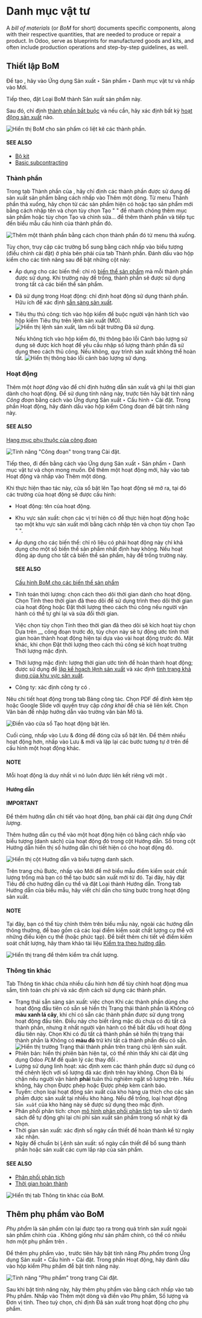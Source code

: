 # Danh mục vật tư

A *bill of materials* (or *BoM* for short) documents specific components, along with their
respective quantities, that are needed to produce or repair a product. In Odoo,  serve as
blueprints for manufactured goods and kits, and often include production operations and step-by-step
guidelines, as well.

## Thiết lập BoM

Để tạo , hãy vào Ứng dụng Sản xuất ‣ Sản phẩm ‣ Danh mục vật tư và nhấp vào Mới.

Tiếp theo, đặt Loại BoM thành Sản xuất sản phẩm này.

Sau đó, chỉ định [thành phần bắt buộc](#manufacturing-basic-setup-setup-components) và nếu cần, hãy xác định bất kỳ [hoạt động sản xuất](#manufacturing-basic-setup-setup-operations) nào.

![Hiển thị BoM cho sản phẩm có liệt kê các thành phần.](bill_configuration/bom-example.png)

#### SEE ALSO
- [Bộ kit](../advanced_configuration/kit_shipping.md)
- [Basic subcontracting](../subcontracting/subcontracting_basic.md)

<a id="manufacturing-basic-setup-setup-components"></a>

### Thành phần

Trong tab Thành phần của , hãy chỉ định các thành phần được sử dụng để sản xuất sản phẩm bằng cách nhấp vào Thêm một dòng. Từ menu Thành phần thả xuống, hãy chọn từ các sản phẩm hiện có hoặc tạo sản phẩm mới bằng cách nhập tên và chọn tùy chọn Tạo " " để nhanh chóng thêm mục sản phẩm hoặc tùy chọn Tạo và chỉnh sửa... để thêm thành phần và tiếp tục đến biểu mẫu cấu hình của thành phần đó.

![Thêm một thành phần bằng cách chọn thành phần đó từ menu thả xuống.](bill_configuration/component.png)

Tùy chọn, truy cập các trường bổ sung bằng cách nhấp vào biểu tượng <i class="oi oi-settings-adjust"></i> (điều chỉnh cài đặt) ở phía bên phải của tab Thành phần. Đánh dấu vào hộp kiểm cho các tính năng sau để bật những cột này:

- Áp dụng cho các biến thể: chỉ rõ [biến thể sản phẩm](../advanced_configuration/product_variants.md) mà mỗi thành phần được sử dụng. Khi trường này để trống, thành phần sẽ được sử dụng trong tất cả các biến thể sản phẩm.

<a id="manufacturing-basic-setup-consumed-in-operation"></a>
- Đã sử dụng trong Hoạt động: chỉ định hoạt động sử dụng thành phần. Hữu ích để xác định [sẵn sàng sản xuất](#manufacturing-basic-setup-manufacturing-readiness).
- Tiêu thụ thủ công: tích vào hộp kiểm để buộc người vận hành tích vào hộp kiểm Tiêu thụ trên lệnh sản xuất (MO).
  ![Hiển thị lệnh sản xuất, làm nổi bật trường *Đã sử dụng*.](bill_configuration/consumed-field.png)

  Nếu không tích vào hộp kiểm đó, thì thông báo lỗi Cảnh báo lượng sử dụng sẽ được kích hoạt để yêu cầu nhập số lượng thành phần đã sử dụng theo cách thủ công. Nếu không, quy trình sản xuất không thể hoàn tất.
  ![Hiển thị thông báo lỗi cảnh báo lượng sử dụng.](bill_configuration/consumption-warning.png)

<a id="manufacturing-basic-setup-setup-operations"></a>

### Hoạt động

Thêm một *hoạt động* vào  để chỉ định hướng dẫn sản xuất và ghi lại thời gian dành cho hoạt động. Để sử dụng tính năng này, trước tiên hãy bật tính năng *Công đoạn* bằng cách vào Ứng dụng Sản xuất ‣ Cấu hình ‣ Cài đặt. Trong phần Hoạt động, hãy đánh dấu vào hộp kiểm Công đoạn để bật tính năng này.

#### SEE ALSO
[Hạng mục phụ thuộc của công đoạn](../advanced_configuration/work_order_dependencies.md)

![Tính năng "Công đoạn" trong trang Cài đặt.](bill_configuration/enable-work-orders.png)

Tiếp theo, đi đến  bằng cách vào Ứng dụng Sản xuất ‣ Sản phẩm ‣ Danh mục vật tư và chọn  mong muốn. Để thêm một hoạt động mới, hãy vào tab Hoạt động và nhấp vào Thêm một dòng.

Khi thực hiện thao tác này, cửa sổ bật lên Tạo hoạt động sẽ mở ra, tại đó các trường của hoạt động sẽ được cấu hình:

- Hoạt động: tên của hoạt động.
- Khu vực sản xuất: chọn các vị trí hiện có để thực hiện hoạt động hoặc tạo một khu vực sản xuất mới bằng cách nhập tên và chọn tùy chọn Tạo " ".
- Áp dụng cho các biến thể: chỉ rõ liệu có phải hoạt động này chỉ khả dụng cho một số biến thể sản phẩm nhất định hay không. Nếu hoạt động áp dụng cho tất cả biến thể sản phẩm, hãy để trống trường này.

  #### SEE ALSO
  [Cấu hình BoM cho các biến thể sản phẩm](../advanced_configuration/product_variants.md)
- Tính toán thời lượng: chọn cách theo dõi thời gian dành cho hoạt động. Chọn Tính theo thời gian đã theo dõi để sử dụng trình theo dõi thời gian của hoạt động hoặc Đặt thời lượng theo cách thủ công nếu người vận hành có thể tự ghi lại và sửa đổi thời gian.

  Việc chọn tùy chọn Tính theo thời gian đã theo dõi sẽ kích hoạt tùy chọn Dựa trên \_\_ công đoạn trước đó, tùy chọn này sẽ tự động ước tính thời gian hoàn thành hoạt động hiện tại dựa vào vài hoạt động trước đó. Mặt khác, khi chọn Đặt thời lượng theo cách thủ công sẽ kích hoạt trường Thời lượng mặc định.
- Thời lượng mặc định: lượng thời gian ước tính để hoàn thành hoạt động; được sử dụng để [lập kế hoạch lệnh sản xuất](https://www.youtube.com/watch?v=TK55jIq00pc) và xác định [tình trạng khả dụng của khu vực sản xuất](https://www.youtube.com/watch?v=3YwFlD97Bio).
- Công ty: xác định công ty có .

Nêu chi tiết hoạt động trong tab Bảng công tác. Chọn PDF để đính kèm tệp hoặc Google Slide với quyền truy cập *công khai* để chia sẻ liên kết. Chọn Văn bản để nhập hướng dẫn vào trường văn bản Mô tả.

![Điền vào cửa sổ Tạo hoạt động bật lên.](bill_configuration/create-operations.png)

Cuối cùng, nhấp vào Lưu & đóng để đóng cửa sổ bật lên. Để thêm nhiều hoạt động hơn, nhấp vào Lưu & mới và lặp lại các bước tương tự ở trên để cấu hình một hoạt động khác.

#### NOTE
Mỗi hoạt động là duy nhất vì nó luôn được liên kết riêng với một .

#### Hướng dẫn

#### IMPORTANT
Để thêm hướng dẫn chi tiết vào hoạt động, bạn phải cài đặt ứng dụng *Chất lượng*.

Thêm hướng dẫn cụ thể vào một hoạt động hiện có bằng cách nhấp vào biểu tượng <i class="fa fa-list-ul"></i> (danh sách) của hoạt động đó trong cột Hướng dẫn. Số trong cột Hướng dẫn hiển thị số hướng dẫn chi tiết hiện có cho hoạt động đó.

![Hiển thị cột Hướng dẫn và biểu tượng danh sách.](bill_configuration/add-instructions.png)

Trên trang chủ Bước, nhấp vào Mới để mở biểu mẫu điểm kiểm soát chất lượng trống mà bạn có thể tạo bước sản xuất mới từ đó. Tại đây, hãy đặt Tiêu đề cho hướng dẫn cụ thể và đặt Loại thành Hướng dẫn. Trong tab Hướng dẫn của biểu mẫu, hãy viết chỉ dẫn cho từng bước trong hoạt động sản xuất.

#### NOTE
Tại đây, bạn có thể tùy chỉnh thêm trên biểu mẫu này, ngoài các hướng dẫn thông thường, để bao gồm cả các loại điểm kiểm soát chất lượng cụ thể với những điều kiện cụ thể (hoặc phức tạp). Để biết thêm chi tiết về điểm kiểm soát chất lượng, hãy tham khảo tài liệu [Kiểm tra theo hướng dẫn](../../quality/quality_check_types/instructions_check.md).

![Hiển thị trang để thêm kiểm tra chất lượng.](bill_configuration/steps.png)

### Thông tin khác

Tab Thông tin khác chứa nhiều cấu hình  hơn để tùy chỉnh hoạt động mua sắm, tính toán chi phí và xác định cách sử dụng các thành phần.

<a id="manufacturing-basic-setup-manufacturing-readiness"></a>
- Trạng thái sẵn sàng sản xuất: việc chọn Khi các thành phần dùng cho hoạt động đầu tiên có sẵn sẽ hiển thị Trạng thái thành phần là Không có **màu xanh lá cây**, khi chỉ có sẵn các thành phần được sử dụng trong hoạt động đầu tiên. Điều này cho biết rằng mặc dù chưa có đủ tất cả thành phần, nhưng ít nhất người vận hành có thể bắt đầu với hoạt động đầu tiên này. Chọn Khi có đủ tất cả thành phần sẽ hiển thị trạng thái thành phần là Không có **màu đỏ** trừ khi tất cả thành phần đều có sẵn.
  ![Hiển thị trường *Trạng thái thành phần* trên trang chủ lệnh sản xuất.](bill_configuration/component-status.png)
- Phiên bản: hiển thị phiên bản  hiện tại, có thể nhìn thấy khi cài đặt ứng dụng Odoo *PLM* để quản lý các thay đổi .
- Lượng sử dụng linh hoạt: xác định xem các thành phần được sử dụng có thể chênh lệch với số lượng đã xác định trên  hay không. Chọn Đã bị chặn nếu người vận hành **phải** tuân thủ nghiêm ngặt số lượng trên . Nếu không, hãy chọn Được phép hoặc Được phép kèm cảnh báo.
- Tuyến: chọn loại hoạt động sản xuất của kho hàng ưa thích cho các sản phẩm được sản xuất tại nhiều kho hàng. Nếu để trống, loại hoạt động `Sản xuất` của kho hàng này sẽ được sử dụng theo mặc định.
- Phân phối phân tích: chọn [mô hình phân phối phân tích](../../../finance/accounting/reporting/analytic_accounting.md) tạo sẵn từ danh sách để tự động ghi lại chi phí sản xuất sản phẩm trong sổ nhật ký đã chọn.
- Thời gian sản xuất: xác định số ngày cần thiết để hoàn thành  kể từ ngày xác nhận.
- Ngày để chuẩn bị Lệnh sản xuất: số ngày cần thiết để bổ sung thành phần hoặc sản xuất các cụm lắp ráp của sản phẩm.

#### SEE ALSO
- [Phân phối phân tích](../../../finance/accounting/reporting/analytic_accounting.md)
- [Thời gian hoàn thành](../../inventory/warehouses_storage/replenishment/lead_times.md)

![Hiển thị tab *Thông tin khác* của BoM.](bill_configuration/misc-tab.png)

## Thêm phụ phẩm vào BoM

*Phụ phẩm* là sản phẩm còn lại được tạo ra trong quá trình sản xuất ngoài sản phẩm chính của . Không giống như sản phẩm chính, có thể có nhiều hơn một phụ phẩm trên .

Để thêm phụ phẩm vào , trước tiên hãy bật tính năng *Phụ phẩm* trong Ứng dụng Sản xuất ‣ Cấu hình ‣ Cài đặt. Trong phần Hoạt động, hãy đánh dấu vào hộp kiểm Phụ phẩm để bật tính năng này.

![Tính năng "Phụ phẩm" trong trang Cài đặt.](bill_configuration/by-products.png)

Sau khi bật tính năng này, hãy thêm phụ phẩm vào  bằng cách nhấp vào tab Phụ phẩm. Nhấp vào Thêm một dòng và điền vào Phụ phẩm, Số lượng và Đơn vị tính. Theo tuỳ chọn, chỉ định Đã sản xuất trong hoạt động cho phụ phẩm.
